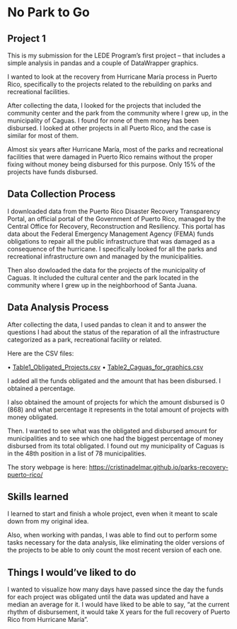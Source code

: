 # No Park to Go
## Project 1

This is my submission for the LEDE Program’s first project – that includes a simple analysis in pandas and a couple of DataWrapper graphics. 

I wanted to look at the recovery from Hurricane María process in Puerto Rico, specifically to the projects related to the rebuilding on parks and recreational facilities. 

After collecting the data, I looked for the projects that included the community center and the park from the community where I grew up, in the municipality of Caguas. I found for none of them money has been disbursed. I looked at other projects in all Puerto Rico, and the case is similar for most of them. 

Almost six years after Hurricane María, most of the parks and recreational facilities that were damaged in Puerto Rico remains without the proper fixing without money being disbursed for this purpose. Only 15% of the projects have funds disbursed. 

## Data Collection Process

I downloaded data from the Puerto Rico Disaster Recovery Transparency Portal, an official portal of the Government of Puerto Rico, managed by the Central Office for Recovery, Reconstruction and Resiliency. This portal has data about the Federal Emergency Management Agency (FEMA) funds obligations to repair all the public infrastructure that was damaged as a consequence of the hurricane. I specifically looked for all the parks and recreational infrastructure own and managed by the municipalities. 

Then also dowloaded the data for the projects of the municipality of Caguas. It included the cultural center and the park located in the community where I grew up in the neighborhood of Santa Juana. 

## Data Analysis Process

After collecting the data, I used pandas to clean it and to answer the questions I had about the status of the reparation of all the infrastructure categorized as a park, recreational facility or related. 

Here are the CSV files:

•	[Table1_Obligated_Projects.csv](https://github.com/cristinadelmar/parks-recovery-puerto-rico/blob/main/Table1_Obligated_Projects.csv)
• [Table2_Caguas_for_graphics.csv](https://github.com/cristinadelmar/parks-recovery-puerto-rico/blob/main/Table2_Caguas_for_graphics.csv)

I added all the funds obligated and the amount that has been disbursed. I obtained a percentage.

I also obtained the amount of projects for which the amount disbursed is 0 (868) and what percentage it represents in the total amount of projects with money obligated. 

Then. I wanted to see what was the obligated and disbursed amount for municipalities and to see which one had the biggest percentage of money disbursed from its total obligated. I found out my municipality of Caguas is in the 48th position in a list of 78 municipalities. 

The story webpage is here: https://cristinadelmar.github.io/parks-recovery-puerto-rico/

## Skills learned

I learned to start and finish a whole project, even when it meant to scale down from my original idea.

Also, when working with pandas, I was able to find out to perform some tasks necessary for the data analysis, like eliminating the older versions of the projects to be able to only count the most recent version of each one. 

## Things I would’ve liked to do

I wanted to visualize how many days have passed since the day the funds for each project was obligated until the data was updated and have a median an average for it. I would have liked to be able to say, “at the current rhythm of disbursement, it would take X years for the full recovery of Puerto Rico from Hurricane María”. 












 
